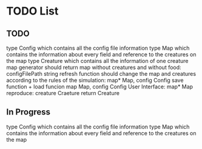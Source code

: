 # TODO List

## TODO

type Config which contains all the config file information
type Map which contains the information about every field and reference to the creatures on the map
type Creature which contains all the information of one creature
map generator should return map without creatures and without food: configFilePath string
refresh function should change the map and creatures according to the rules of the simulation: map* Map, config Config
save function + load funcion map Map, config Config
User Interface: map* Map
reproduce: creature Craeture return Creature

## In Progress

type Config which contains all the config file information
type Map which contains the information about every field and reference to the creatures on the map